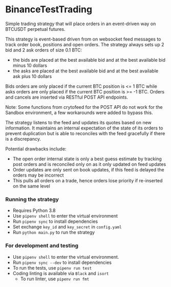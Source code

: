# BinanceTestTrading
Simple trading strategy that will place orders in an event-driven way on BTCUSDT perpetual futures.

This strategy is event-based driven from on websocket feed messages to track order book, positions and open orders.
The strategy always sets up 2 bid and 2 ask orders of size 0.1 BTC:
- the bids are placed at the best available bid and at the best available bid minus 10 dollars
- the asks are placed at the best available bid and at the best available ask plus 10 dollars

Bids orders are only placed if the current BTC position is <= 1 BTC while asks orders are only placed if the current BTC position is >= -1 BTC. Orders and cancels are inserted via RESTful POST API endpoints. 

Note: Some functions from crytofeed for the POST API do not work for the Sandbox environment, a few workarounds were added to bypass this.

The strategy listens to the feed and updates its quotes based on new information. It maintains an internal expectation of the state of its orders to prevent duplication but is able to reconciles with the feed gracefully if there is a discrepancy.

Potential drawbacks include:
- The open order internal state is only a best guess estimate by tracking post orders and is reconciled only on as it only updated on feed updates
- Order updates are only sent on book updates, if this feed is delayed the orders may be incorrect
- This pulls all orders on a trade, hence orders lose priority if re-inserted on the same level

### Running the strategy
- Requires Python 3.8
- Use `pipenv shell` to enter the virtual environment
- Run `pipenv sync` to install dependencies
- Set exchange `key_id` and `key_secret` in `config.yaml`
- Run `python main.py` to run the strategy


### For development and testing
- Use `pipenv shell` to enter the virtual environment.
- Run `pipenv sync --dev` to install dependencies
- To run the tests, use `pipenv run test`
- Coding linting is available via `Black` and `isort`
  - To run linter, use `pipenv run fmt`
